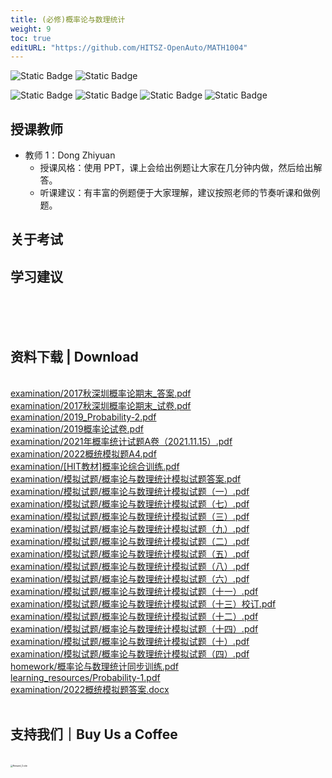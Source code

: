 ```yaml
---
title: (必修)概率论与数理统计
weight: 9
toc: true
editURL: "https://github.com/HITSZ-OpenAuto/MATH1004"
---
```


![Static Badge](https://img.shields.io/badge/%E8%80%83%E8%AF%95%E8%AF%BE-red)
![Static Badge](https://img.shields.io/badge/%E5%AD%A6%E5%88%86-3-moccasin)

![Static Badge](https://img.shields.io/badge/%E6%88%90%E7%BB%A9%E6%9E%84%E6%88%90-gold)
![Static Badge](https://img.shields.io/badge/%E4%BD%9C%E4%B8%9A-20%25-wheat)
![Static Badge](https://img.shields.io/badge/%E8%AE%BA%E6%96%87-10%25-wheat)
![Static Badge](https://img.shields.io/badge/%E6%9C%9F%E6%9C%AB%E8%80%83%E8%AF%95-70%25-wheat)

## 授课教师

- 教师 1：Dong Zhiyuan
  - 授课风格：使用 PPT，课上会给出例题让大家在几分钟内做，然后给出解答。
  - 听课建议：有丰富的例题便于大家理解，建议按照老师的节奏听课和做例题。

## 关于考试

## 学习建议
<br>
<br>
<br>
<h2>资料下载 | Download</h2>
<br>
<a href="https://cdn.jsdelivr.net/gh/HITSZ-OpenAuto/MATH1004/examination/2017%E7%A7%8B%E6%B7%B1%E5%9C%B3%E6%A6%82%E7%8E%87%E8%AE%BA%E6%9C%9F%E6%9C%AB_%E7%AD%94%E6%A1%88.pdf">examination/2017秋深圳概率论期末_答案.pdf</a>
<br>
<a href="https://cdn.jsdelivr.net/gh/HITSZ-OpenAuto/MATH1004/examination/2017%E7%A7%8B%E6%B7%B1%E5%9C%B3%E6%A6%82%E7%8E%87%E8%AE%BA%E6%9C%9F%E6%9C%AB_%E8%AF%95%E5%8D%B7.pdf">examination/2017秋深圳概率论期末_试卷.pdf</a>
<br>
<a href="https://cdn.jsdelivr.net/gh/HITSZ-OpenAuto/MATH1004/examination/2019_Probability-2.pdf">examination/2019_Probability-2.pdf</a>
<br>
<a href="https://cdn.jsdelivr.net/gh/HITSZ-OpenAuto/MATH1004/examination/2019%E6%A6%82%E7%8E%87%E8%AE%BA%E8%AF%95%E5%8D%B7.pdf">examination/2019概率论试卷.pdf</a>
<br>
<a href="https://cdn.jsdelivr.net/gh/HITSZ-OpenAuto/MATH1004/examination/2021%E5%B9%B4%E6%A6%82%E7%8E%87%E7%BB%9F%E8%AE%A1%E8%AF%95%E9%A2%98A%E5%8D%B7%EF%BC%882021.11.15%EF%BC%89.pdf">examination/2021年概率统计试题A卷（2021.11.15）.pdf</a>
<br>
<a href="https://cdn.jsdelivr.net/gh/HITSZ-OpenAuto/MATH1004/examination/2022%E6%A6%82%E7%BB%9F%E6%A8%A1%E6%8B%9F%E9%A2%98A4.pdf">examination/2022概统模拟题A4.pdf</a>
<br>
<a href="https://cdn.jsdelivr.net/gh/HITSZ-OpenAuto/MATH1004/examination/%5BHIT%E6%95%99%E6%9D%90%5D%E6%A6%82%E7%8E%87%E8%AE%BA%E7%BB%BC%E5%90%88%E8%AE%AD%E7%BB%83.pdf">examination/[HIT教材]概率论综合训练.pdf</a>
<br>
<a href="https://cdn.jsdelivr.net/gh/HITSZ-OpenAuto/MATH1004/examination/%E6%A8%A1%E6%8B%9F%E8%AF%95%E9%A2%98/%E6%A6%82%E7%8E%87%E8%AE%BA%E4%B8%8E%E6%95%B0%E7%90%86%E7%BB%9F%E8%AE%A1%E6%A8%A1%E6%8B%9F%E8%AF%95%E9%A2%98%E7%AD%94%E6%A1%88.pdf">examination/模拟试题/概率论与数理统计模拟试题答案.pdf</a>
<br>
<a href="https://cdn.jsdelivr.net/gh/HITSZ-OpenAuto/MATH1004/examination/%E6%A8%A1%E6%8B%9F%E8%AF%95%E9%A2%98/%E6%A6%82%E7%8E%87%E8%AE%BA%E4%B8%8E%E6%95%B0%E7%90%86%E7%BB%9F%E8%AE%A1%E6%A8%A1%E6%8B%9F%E8%AF%95%E9%A2%98%EF%BC%88%E4%B8%80%EF%BC%89.pdf">examination/模拟试题/概率论与数理统计模拟试题（一）.pdf</a>
<br>
<a href="https://cdn.jsdelivr.net/gh/HITSZ-OpenAuto/MATH1004/examination/%E6%A8%A1%E6%8B%9F%E8%AF%95%E9%A2%98/%E6%A6%82%E7%8E%87%E8%AE%BA%E4%B8%8E%E6%95%B0%E7%90%86%E7%BB%9F%E8%AE%A1%E6%A8%A1%E6%8B%9F%E8%AF%95%E9%A2%98%EF%BC%88%E4%B8%83%EF%BC%89.pdf">examination/模拟试题/概率论与数理统计模拟试题（七）.pdf</a>
<br>
<a href="https://cdn.jsdelivr.net/gh/HITSZ-OpenAuto/MATH1004/examination/%E6%A8%A1%E6%8B%9F%E8%AF%95%E9%A2%98/%E6%A6%82%E7%8E%87%E8%AE%BA%E4%B8%8E%E6%95%B0%E7%90%86%E7%BB%9F%E8%AE%A1%E6%A8%A1%E6%8B%9F%E8%AF%95%E9%A2%98%EF%BC%88%E4%B8%89%EF%BC%89.pdf">examination/模拟试题/概率论与数理统计模拟试题（三）.pdf</a>
<br>
<a href="https://cdn.jsdelivr.net/gh/HITSZ-OpenAuto/MATH1004/examination/%E6%A8%A1%E6%8B%9F%E8%AF%95%E9%A2%98/%E6%A6%82%E7%8E%87%E8%AE%BA%E4%B8%8E%E6%95%B0%E7%90%86%E7%BB%9F%E8%AE%A1%E6%A8%A1%E6%8B%9F%E8%AF%95%E9%A2%98%EF%BC%88%E4%B9%9D%EF%BC%89.pdf">examination/模拟试题/概率论与数理统计模拟试题（九）.pdf</a>
<br>
<a href="https://cdn.jsdelivr.net/gh/HITSZ-OpenAuto/MATH1004/examination/%E6%A8%A1%E6%8B%9F%E8%AF%95%E9%A2%98/%E6%A6%82%E7%8E%87%E8%AE%BA%E4%B8%8E%E6%95%B0%E7%90%86%E7%BB%9F%E8%AE%A1%E6%A8%A1%E6%8B%9F%E8%AF%95%E9%A2%98%EF%BC%88%E4%BA%8C%EF%BC%89.pdf">examination/模拟试题/概率论与数理统计模拟试题（二）.pdf</a>
<br>
<a href="https://cdn.jsdelivr.net/gh/HITSZ-OpenAuto/MATH1004/examination/%E6%A8%A1%E6%8B%9F%E8%AF%95%E9%A2%98/%E6%A6%82%E7%8E%87%E8%AE%BA%E4%B8%8E%E6%95%B0%E7%90%86%E7%BB%9F%E8%AE%A1%E6%A8%A1%E6%8B%9F%E8%AF%95%E9%A2%98%EF%BC%88%E4%BA%94%EF%BC%89.pdf">examination/模拟试题/概率论与数理统计模拟试题（五）.pdf</a>
<br>
<a href="https://cdn.jsdelivr.net/gh/HITSZ-OpenAuto/MATH1004/examination/%E6%A8%A1%E6%8B%9F%E8%AF%95%E9%A2%98/%E6%A6%82%E7%8E%87%E8%AE%BA%E4%B8%8E%E6%95%B0%E7%90%86%E7%BB%9F%E8%AE%A1%E6%A8%A1%E6%8B%9F%E8%AF%95%E9%A2%98%EF%BC%88%E5%85%AB%EF%BC%89.pdf">examination/模拟试题/概率论与数理统计模拟试题（八）.pdf</a>
<br>
<a href="https://cdn.jsdelivr.net/gh/HITSZ-OpenAuto/MATH1004/examination/%E6%A8%A1%E6%8B%9F%E8%AF%95%E9%A2%98/%E6%A6%82%E7%8E%87%E8%AE%BA%E4%B8%8E%E6%95%B0%E7%90%86%E7%BB%9F%E8%AE%A1%E6%A8%A1%E6%8B%9F%E8%AF%95%E9%A2%98%EF%BC%88%E5%85%AD%EF%BC%89.pdf">examination/模拟试题/概率论与数理统计模拟试题（六）.pdf</a>
<br>
<a href="https://cdn.jsdelivr.net/gh/HITSZ-OpenAuto/MATH1004/examination/%E6%A8%A1%E6%8B%9F%E8%AF%95%E9%A2%98/%E6%A6%82%E7%8E%87%E8%AE%BA%E4%B8%8E%E6%95%B0%E7%90%86%E7%BB%9F%E8%AE%A1%E6%A8%A1%E6%8B%9F%E8%AF%95%E9%A2%98%EF%BC%88%E5%8D%81%E4%B8%80%EF%BC%89.pdf">examination/模拟试题/概率论与数理统计模拟试题（十一）.pdf</a>
<br>
<a href="https://cdn.jsdelivr.net/gh/HITSZ-OpenAuto/MATH1004/examination/%E6%A8%A1%E6%8B%9F%E8%AF%95%E9%A2%98/%E6%A6%82%E7%8E%87%E8%AE%BA%E4%B8%8E%E6%95%B0%E7%90%86%E7%BB%9F%E8%AE%A1%E6%A8%A1%E6%8B%9F%E8%AF%95%E9%A2%98%EF%BC%88%E5%8D%81%E4%B8%89%EF%BC%89%E6%A0%A1%E8%AE%A2.pdf">examination/模拟试题/概率论与数理统计模拟试题（十三）校订.pdf</a>
<br>
<a href="https://cdn.jsdelivr.net/gh/HITSZ-OpenAuto/MATH1004/examination/%E6%A8%A1%E6%8B%9F%E8%AF%95%E9%A2%98/%E6%A6%82%E7%8E%87%E8%AE%BA%E4%B8%8E%E6%95%B0%E7%90%86%E7%BB%9F%E8%AE%A1%E6%A8%A1%E6%8B%9F%E8%AF%95%E9%A2%98%EF%BC%88%E5%8D%81%E4%BA%8C%EF%BC%89.pdf">examination/模拟试题/概率论与数理统计模拟试题（十二）.pdf</a>
<br>
<a href="https://cdn.jsdelivr.net/gh/HITSZ-OpenAuto/MATH1004/examination/%E6%A8%A1%E6%8B%9F%E8%AF%95%E9%A2%98/%E6%A6%82%E7%8E%87%E8%AE%BA%E4%B8%8E%E6%95%B0%E7%90%86%E7%BB%9F%E8%AE%A1%E6%A8%A1%E6%8B%9F%E8%AF%95%E9%A2%98%EF%BC%88%E5%8D%81%E5%9B%9B%EF%BC%89.pdf">examination/模拟试题/概率论与数理统计模拟试题（十四）.pdf</a>
<br>
<a href="https://cdn.jsdelivr.net/gh/HITSZ-OpenAuto/MATH1004/examination/%E6%A8%A1%E6%8B%9F%E8%AF%95%E9%A2%98/%E6%A6%82%E7%8E%87%E8%AE%BA%E4%B8%8E%E6%95%B0%E7%90%86%E7%BB%9F%E8%AE%A1%E6%A8%A1%E6%8B%9F%E8%AF%95%E9%A2%98%EF%BC%88%E5%8D%81%EF%BC%89.pdf">examination/模拟试题/概率论与数理统计模拟试题（十）.pdf</a>
<br>
<a href="https://cdn.jsdelivr.net/gh/HITSZ-OpenAuto/MATH1004/examination/%E6%A8%A1%E6%8B%9F%E8%AF%95%E9%A2%98/%E6%A6%82%E7%8E%87%E8%AE%BA%E4%B8%8E%E6%95%B0%E7%90%86%E7%BB%9F%E8%AE%A1%E6%A8%A1%E6%8B%9F%E8%AF%95%E9%A2%98%EF%BC%88%E5%9B%9B%EF%BC%89.pdf">examination/模拟试题/概率论与数理统计模拟试题（四）.pdf</a>
<br>
<a href="https://cdn.jsdelivr.net/gh/HITSZ-OpenAuto/MATH1004/homework/%E6%A6%82%E7%8E%87%E8%AE%BA%E4%B8%8E%E6%95%B0%E7%90%86%E7%BB%9F%E8%AE%A1%E5%90%8C%E6%AD%A5%E8%AE%AD%E7%BB%83.pdf">homework/概率论与数理统计同步训练.pdf</a>
<br>
<a href="https://cdn.jsdelivr.net/gh/HITSZ-OpenAuto/MATH1004/learning_resources/Probability-1.pdf">learning_resources/Probability-1.pdf</a>
<br>
<a href="https://gh.hoa.moe/github.com/HITSZ-OpenAuto/MATH1004/raw/main/examination/2022%E6%A6%82%E7%BB%9F%E6%A8%A1%E6%8B%9F%E9%A2%98%E7%AD%94%E6%A1%88.docx">examination/2022概统模拟题答案.docx</a>
<br>
<br>
<h2>支持我们｜Buy Us a Coffee</h2>
<br>
<img src="https://mitcher-1316637614.cos.ap-nanjing.myqcloud.com/hoa/20231112170457.png?imageSlim" alt="Reward_Code" style="zoom:25%; display: block; margin: 0 auto;" />            